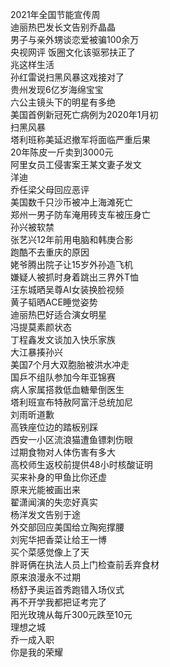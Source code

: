 2021年全国节能宣传周  
迪丽热巴发长文告别乔晶晶  
男子与亲外甥谈恋爱被骗100余万  
央视网评 饭圈文化该驱邪扶正了  
兆这样生活  
孙红雷说扫黑风暴这戏接对了  
贵州发现6亿岁海绵宝宝  
六公主镜头下的明星有多绝  
美国首例新冠死亡病例为2020年1月初  
扫黑风暴  
塔利班称美延迟撤军将面临严重后果  
20年陈皮一斤卖到3000元  
阿里女员工侵害案王某文妻子发文  
洋迪  
乔任梁父母回应恶评  
美国数千只沙币被冲上海滩死亡  
郑州一男子防车淹用砖支车被压身亡  
孙兴被软禁  
张艺兴12年前用电脑和韩庚合影  
跑酷不去重庆的原因  
姥爷腾出院子让15岁外孙造飞机  
嫌疑人被抓时身着跳出三界外T恤  
汪东城晒吴尊AI女装换脸视频  
黄子韬晒ACE睡觉姿势  
迪丽热巴好适合演女明星  
冯提莫素颜状态  
丁程鑫发文谈加入快乐家族  
大江暴揍孙兴  
美国7个月大双胞胎被洪水冲走  
国乒不组队参加今年亚锦赛  
病人家属搭救低血糖晕倒医生  
塔利班宣布特赦阿富汗总统加尼  
刘雨昕道歉  
高铁座位边的踏板别踩  
西安一小区流浪猫遭鱼镖刺伤眼  
过期食物对人体伤害有多大  
高校师生返校前提供48小时核酸证明  
买来补身的甲鱼比你还虚  
原来光能被画出来  
翟潇闻演的失恋好真实  
杨洋发文告别于途  
外交部回应美国给立陶宛撑腰  
刘宪华把香菜让给王一博  
买个菜感觉像上了天  
胖哥俩在执法人员上门检查前丢弃食材  
原来浪漫永不过期  
杨舒予奥运首秀跑错入场仪式  
再不开学我都把证考完了  
阳光玫瑰从每斤300元跌至10元  
理想之城  
乔一成入职  
你是我的荣耀  
